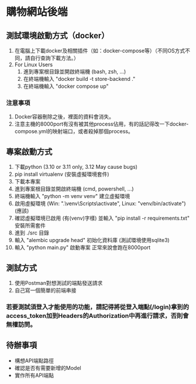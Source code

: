 # 購物網站後端

## 測試環境啟動方式（docker）
1. 在電腦上下載docker及相關插件（如：docker-compose等）（不同OS方式不同，請自行查詢下載方法。）
2. For Linux Users
    1. 進到專案根目錄並開啟終端機 (bash, zsh, ...)
    2. 在終端機輸入 "docker build -t store-backend ."
    3. 在終端機輸入 "docker compose up"

### 注意事項
1. Docker容器刪除之後，裡面的資料會消失。
2. 注意主機的8000port有沒有被其他process佔用，有的話記得改一下docker-compose.yml的映射端口，或者殺掉那個process。

## 專案啟動方式
1. 下載python (3.10 or 3.11 only, 3.12 May cause bugs)
2. pip install virtualenv (安裝虛擬環境套件)
3. 下載本專案
4. 進到專案根目錄並開啟終端機 (cmd, powershell, ...)
5. 終端機輸入 "python -m venv venv" 建立虛擬環境
6. 啟用虛擬環境 (Win: ".\venv\Scripts\activate", Linux: "venv/bin/activate") (應該)
7. 確認虛擬環境已啟用 (有(venv)字樣) 並輸入 "pip install -r requirements.txt" 安裝所需套件
8. 進到 ./src 目錄
9. 輸入 "alembic upgrade head" 初始化資料庫 (測試環境使用sqlite3)
10. 輸入 "python main.py" 啟動專案 正常來說會跑在8000port

## 測試方式
1. 使用Postman對想測試的端點發送請求
2. 自己寫一個簡單的前端串接
### 若要測試須登入才能使用的功能，請記得將從登入端點(/login)拿到的access_token加到Headers的Authorization中再進行請求，否則會無權訪問。

## 待辦事項
+ 構想API端點路徑
+ 確認是否有需要新增的Model
+ 實作所有API端點
